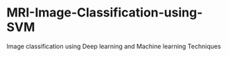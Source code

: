 # MRI-Image-Classification-using-SVM
Image classification using Deep learning and Machine learning Techniques 
